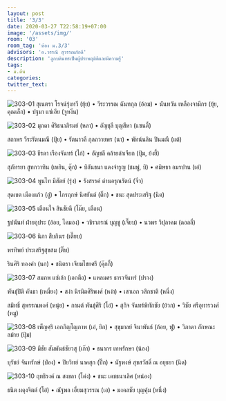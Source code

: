 ```yaml
---
layout: post
title: '3/3'
date: 2020-03-27 T22:58:19+07:00
image: '/assets/img/'
room: '03'
room_tag: 'ห้อง ม.3/3'
advisors: 'อ.วรรณี สุวรรณภักดี'
description: 'ลูกบดินทรเป็นผู้ประพฤติดีและมีความรู้'
tags:
- ม.ต้น
categories:
twitter_text:
---
```

![303-01](https://res.cloudinary.com/dbruw74ms/image/upload/r_8,c_fit,w_760/v1585326849/303-01_sy19x1.png)
สุเนตรา โรจน์รุ่งทวี (ยุ้ย) • วีระวรรณ ฉันทกุล (อ้อม) • นันทวัน เหลืองจามีกร (ยุ้ย, คุณเล็ก) • ปฐมา แซ่เอีย (จูหงิ่น)

![303-02](https://res.cloudinary.com/dbruw74ms/image/upload/r_8,c_fit,w_760/v1585326854/303-02_wxsmwv.png)
มุกดา ศิริธนาภิรมย์ (หลา) • อัญชุลี บุญสีหา (แซนดี้)

สถาพร วีระรัตนมณี (ปุ้ย) • รัตนาวลี กุลถวายพร (นา) • พัทน์นลิน ปินมณี (แต้)

![303-03](https://res.cloudinary.com/dbruw74ms/image/upload/r_8,c_fit,w_760/v1585326852/303-03_toidsv.png)
ธีรดา เรืองจันทร์ (ไก่) • อัญชลี คล้ายลำเจียก (ปุ้ม, ย้งยี้)

สุภัทรยา สูทกวาทิน (เหยิน, ตุ๊ก) • บิลันธนา แดงจำรูญ (ชมพู่, บิ) • ศมิษธา อมรปาน (เอ๋)

![303-04](https://res.cloudinary.com/dbruw74ms/image/upload/r_8,c_fit,w_760/v1585326850/303-04_c2msqx.png)
พูนไท มีสัตย์ (รุ่ง) • รังสรรค์ ด่านอรุณรัตน์ (จิ๋ว)

สุดเขต เมืองแก้ว (อู๋) • ไกรฤกษ์ นิศยันต์ (ติ๊ก) • ชนะ สุดประเสริฐ (นิด)

![303-05](https://res.cloudinary.com/dbruw74ms/image/upload/r_8,c_fit,w_760/v1585326854/303-05_psvvhg.png)
เตือนใจ สินชัยดี (โม๊ย, เตือน)

ฐปนันท์ ฝ่ายอุประ (อ้อย, ไคมอง) • วชิราภรณ์ บุญชู (เจี๊ยบ) • นวพร วิปุลาคม (ดอลลี่)

![303-06](https://res.cloudinary.com/dbruw74ms/image/upload/r_8,c_fit,w_760/v1585326854/303-06_e5yilj.png)
นิภา สืบกินร (เตี๊ยบ)

พรทิพย์ ประเสริฐสุขสม (ติ๊บ)

รินศิริ ทองคำ (นก) • ชนิตรา เจียมไชยศรี (คุ๊กกี้)

![303-07](https://res.cloudinary.com/dbruw74ms/image/upload/r_8,c_fit,w_760/v1585326852/303-07_nmdevw.png)
สมภพ แซ่เล้า (เอกตือ) • แหลมศร ธาราจันทร์ (ปราง)

พันธุ์ปิติ คันธา (เหมี่ยง) • สง่า นิรมิตศิริพงศ์ (หง่า) • เสาเอก วสิกชาติ (หนึ่ง)

สมิทธิ์ สุพรรณพงศ์ (หนุ่ย) • กานต์ พันธุ์ศิริ (โอ๋) • สุกิจ จันทร์พิทักชัย (ย้วก) • วิชัย ศรีอุทารวงศ์ (หมู)

![303-08](https://res.cloudinary.com/dbruw74ms/image/upload/r_8,c_fit,w_760/v1585326852/303-08_ucxfvh.png)
เพ็ญศฺริ เอกภิญโญภาพ (เอ๋, ยิก) • สุขุมาลย์ จินาพันธ์ (ก้อย, ฟู) • วิภาดา ลักษณะลม้าย (ปุ้ม)

![303-09](https://res.cloudinary.com/dbruw74ms/image/upload/r_8,c_fit,w_760/v1585326857/303-09_ga3zq0.png)
มีชัย สัมพันธ์ชัยวสุ (เก๊า) • ธนากร เทพรักษา (น้อง)

บุรัชย์ จันทรักษ์ (ป๋อง) • ปิยวิทย์ นาคสุก (ปิ๊ก) • นัฐพงษ์ สุขสวัสดิ์ ณ อยุธยา (นิด)

![303-10](https://res.cloudinary.com/dbruw74ms/image/upload/r_8,c_fit,w_760/v1585326854/303-10_et8p2f.png)
ฤทธิรงค์ ณ สงขลา (โด่ง) • ชนะ เดชธนาเลิศ (หน่อง)

ธนิต ผดุงจิตต์ (โอ๋) • ณัฐพล เอี่ยมสุวรรณ (เอ) • มงคลชัย บุญคุ้ม (หนึ่ง)
